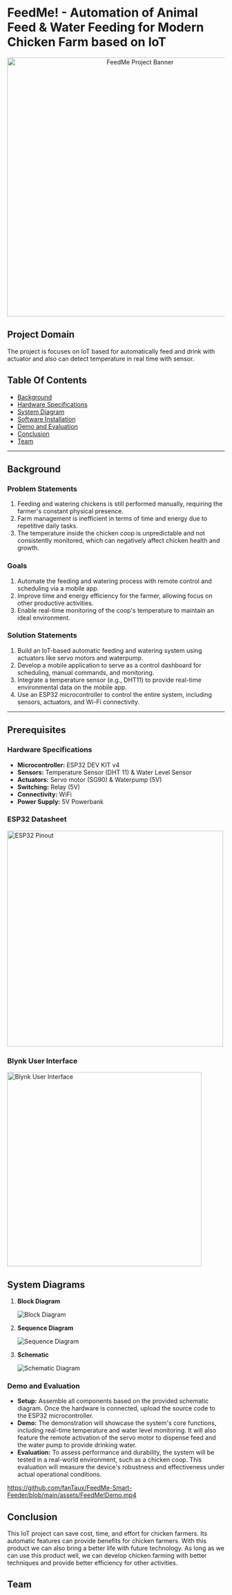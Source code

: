 # FeedMe! - Automation of Animal Feed & Water Feeding for Modern Chicken Farm based on IoT

<p align="center">
  <img src="https://github.com/user-attachments/assets/fed6c4f2-d08b-470d-a71d-a3c96022bd6b" alt="FeedMe Project Banner" width="600">
</p>

## Project Domain
The project is focuses on IoT based for automatically feed and drink with actuator and also can detect temperature in real time with sensor.

## Table Of Contents
- [Background](#background)
- [Hardware Specifications](#hardware-specifications)
- [System Diagram](#system-diagram)
- [Software Installation](#software-installation)
- [Demo and Evaluation](#demo-and-evaluation)
- [Conclusion](#conclusion)
- [Team](#team)

---

## Background


### Problem Statements
1. Feeding and watering chickens is still performed manually, requiring the farmer's constant physical presence.
2. Farm management is inefficient in terms of time and energy due to repetitive daily tasks.
3. The temperature inside the chicken coop is unpredictable and not consistently monitored, which can negatively affect chicken health and growth.
   
### Goals
1. Automate the feeding and watering process with remote control and scheduling via a mobile app.
2. Improve time and energy efficiency for the farmer, allowing focus on other productive activities.
3. Enable real-time monitoring of the coop's temperature to maintain an ideal environment.

### Solution Statements
1. Build an IoT-based automatic feeding and watering system using actuators like servo motors and waterpump.
2. Develop a mobile application to serve as a control dashboard for scheduling, manual commands, and monitoring.
3. Integrate a temperature sensor (e.g., DHT11) to provide real-time environmental data on the mobile app.
4. Use an ESP32 microcontroller to control the entire system, including sensors, actuators, and Wi-Fi connectivity.

---

## Prerequisites

### Hardware Specifications

- **Microcontroller:** ESP32 DEV KIT v4
- **Sensors:** Temperature Sensor (DHT 11) & Water Level Sensor
- **Actuators:** Servo motor (SG90) & Waterpump (5V)
- **Switching:** Relay (5V)
- **Connectivity:** WiFi
- **Power Supply:** 5V Powerbank

### ESP32 Datasheet
<img src="assets/esp32v4pinout.png" alt="ESP32 Pinout" width="500">

### Blynk User Interface
<img src="assets/blynk.jpg" alt="Blynk User Interface" width="450">

## System Diagrams

1.  **Block Diagram**

    ![Block Diagram](assets/blockdiagram.jpg)

2.  **Sequence Diagram**

    ![Sequence Diagram](assets/sequencediagram.jpg)

3.  **Schematic**

    ![Schematic Diagram](assets/Schematic.jpg)


### Demo and Evaluation

- **Setup:** Assemble all components based on the provided schematic diagram. Once the hardware is connected, upload the source code to the ESP32 microcontroller.
- **Demo:** The demonstration will showcase the system's core functions, including real-time temperature and water level monitoring. It will also feature the remote activation of the servo motor to dispense feed and the water pump to provide drinking water.
- **Evaluation:** To assess performance and durability, the system will be tested in a real-world environment, such as a chicken coop. This evaluation will measure the device's robustness and effectiveness under actual operational conditions.

https://github.com/fanTaux/FeedMe-Smart-Feeder/blob/main/assets/FeedMe!Demo.mp4

## Conclusion
This IoT project can save cost, time, and effort for chicken farmers. Its automatic features can provide benefits for chicken farmers. With this product we can also bring a better life with future technology. As long as we can use this product well, we can develop chicken farming with better techniques and provide better efficiency for other activities.

## Team
